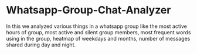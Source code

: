 # Whatsapp-Group-Chat-Analyzer
In this we analyzed various things in a whatsapp group like the most active hours of group, most active and silent group members, most frequent words using in the group, heatmap of weekdays and months, number of messages shared during day and night.
